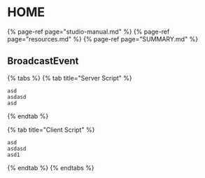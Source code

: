 # HOME

{% page-ref page="studio-manual.md" %}
{% page-ref page="resources.md" %}
{% page-ref page="SUMMARY.md" %}

## BroadcastEvent

{% tabs %}
{% tab title="Server Script" %}
```text
asd
asdasd
asd
```
{% endtab %}

{% tab title="Client Script" %}
```text
asd
asdasd
asd1
```
{% endtab %}
{% endtabs %}
